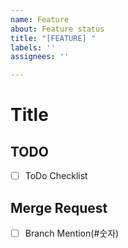 ```yaml
---
name: Feature
about: Feature status
title: "[FEATURE] "
labels: ''
assignees: ''

---
```


# Title

## TODO

- [ ] ToDo Checklist

## Merge Request
- [ ] Branch Mention(#숫자)
